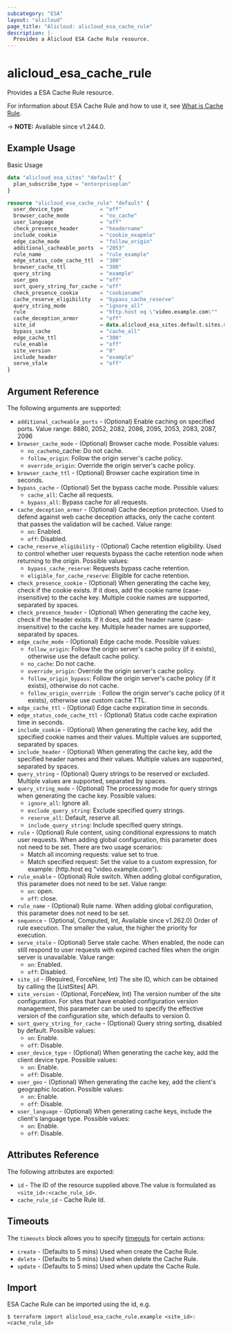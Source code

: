 ```yaml
---
subcategory: "ESA"
layout: "alicloud"
page_title: "Alicloud: alicloud_esa_cache_rule"
description: |-
  Provides a Alicloud ESA Cache Rule resource.
---
```


# alicloud_esa_cache_rule

Provides a ESA Cache Rule resource.



For information about ESA Cache Rule and how to use it, see [What is Cache Rule](https://next.api.alibabacloud.com/document/ESA/2024-09-10/CreateCacheRule).

-> **NOTE:** Available since v1.244.0.

## Example Usage

Basic Usage

```terraform
data "alicloud_esa_sites" "default" {
  plan_subscribe_type = "enterpriseplan"
}

resource "alicloud_esa_cache_rule" "default" {
  user_device_type            = "off"
  browser_cache_mode          = "no_cache"
  user_language               = "off"
  check_presence_header       = "headername"
  include_cookie              = "cookie_exapmle"
  edge_cache_mode             = "follow_origin"
  additional_cacheable_ports  = "2053"
  rule_name                   = "rule_example"
  edge_status_code_cache_ttl  = "300"
  browser_cache_ttl           = "300"
  query_string                = "example"
  user_geo                    = "off"
  sort_query_string_for_cache = "off"
  check_presence_cookie       = "cookiename"
  cache_reserve_eligibility   = "bypass_cache_reserve"
  query_string_mode           = "ignore_all"
  rule                        = "http.host eq \"video.example.com\""
  cache_deception_armor       = "off"
  site_id                     = data.alicloud_esa_sites.default.sites.0.id
  bypass_cache                = "cache_all"
  edge_cache_ttl              = "300"
  rule_enable                 = "off"
  site_version                = "0"
  include_header              = "example"
  serve_stale                 = "off"
}
```

## Argument Reference

The following arguments are supported:
* `additional_cacheable_ports` - (Optional) Enable caching on specified ports. Value range: 8880, 2052, 2082, 2086, 2095, 2053, 2083, 2087, 2096
* `browser_cache_mode` - (Optional) Browser cache mode. Possible values:
  - `no_cache`no_cache: Do not cache.
  - `follow_origin`: Follow the origin server's cache policy.
  - `override_origin`: Override the origin server's cache policy.
* `browser_cache_ttl` - (Optional) Browser cache expiration time in seconds.
* `bypass_cache` - (Optional) Set the bypass cache mode. Possible values:
  - `cache_all`: Cache all requests.
  - `bypass_all`: Bypass cache for all requests.
* `cache_deception_armor` - (Optional) Cache deception protection. Used to defend against web cache deception attacks, only the cache content that passes the validation will be cached. Value range:
  - `on`: Enabled.
  - `off`: Disabled.
* `cache_reserve_eligibility` - (Optional) Cache retention eligibility. Used to control whether user requests bypass the cache retention node when returning to the origin. Possible values:
  - `bypass_cache_reserve`: Requests bypass cache retention.
  - `eligible_for_cache_reserve`: Eligible for cache retention.
* `check_presence_cookie` - (Optional) When generating the cache key, check if the cookie exists. If it does, add the cookie name (case-insensitive) to the cache key. Multiple cookie names are supported, separated by spaces.
* `check_presence_header` - (Optional) When generating the cache key, check if the header exists. If it does, add the header name (case-insensitive) to the cache key. Multiple header names are supported, separated by spaces.
* `edge_cache_mode` - (Optional) Edge cache mode. Possible values:
  - `follow_origin`: Follow the origin server's cache policy (if it exists), otherwise use the default cache policy.
  - `no_cache`: Do not cache.
  - `override_origin`: Override the origin server's cache policy.
  - `follow_origin_bypass`: Follow the origin server's cache policy (if it exists), otherwise do not cache.
  - `follow_origin_override `: Follow the origin server's cache policy (if it exists), otherwise use custom cache TTL.
* `edge_cache_ttl` - (Optional) Edge cache expiration time in seconds.
* `edge_status_code_cache_ttl` - (Optional) Status code cache expiration time in seconds.
* `include_cookie` - (Optional) When generating the cache key, add the specified cookie names and their values. Multiple values are supported, separated by spaces.
* `include_header` - (Optional) When generating the cache key, add the specified header names and their values. Multiple values are supported, separated by spaces.
* `query_string` - (Optional) Query strings to be reserved or excluded. Multiple values are supported, separated by spaces.
* `query_string_mode` - (Optional) The processing mode for query strings when generating the cache key. Possible values:
  - `ignore_all`: Ignore all.
  - `exclude_query_string`: Exclude specified query strings.
  - `reserve_all`: Default, reserve all.
  - `include_query_string`: Include specified query strings.
* `rule` - (Optional) Rule content, using conditional expressions to match user requests. When adding global configuration, this parameter does not need to be set. There are two usage scenarios:
  - Match all incoming requests: value set to true.
  - Match specified request: Set the value to a custom expression, for example: (http.host eq \"video.example.com\").
* `rule_enable` - (Optional) Rule switch. When adding global configuration, this parameter does not need to be set. Value range:
  - `on`: open.
  - `off`: close.
* `rule_name` - (Optional) Rule name. When adding global configuration, this parameter does not need to be set.
* `sequence` - (Optional, Computed, Int, Available since v1.262.0) Order of rule execution. The smaller the value, the higher the priority for execution.
* `serve_stale` - (Optional) Serve stale cache. When enabled, the node can still respond to user requests with expired cached files when the origin server is unavailable. Value range:
  - `on`: Enabled.
  - `off`: Disabled.
* `site_id` - (Required, ForceNew, Int) The site ID, which can be obtained by calling the [ListSites] API.
* `site_version` - (Optional, ForceNew, Int) The version number of the site configuration. For sites that have enabled configuration version management, this parameter can be used to specify the effective version of the configuration site, which defaults to version 0.
* `sort_query_string_for_cache` - (Optional) Query string sorting, disabled by default. Possible values:
  - `on`: Enable.
  - `off`: Disable.
* `user_device_type` - (Optional) When generating the cache key, add the client device type. Possible values:
  - `on`: Enable.
  - `off`: Disable.
* `user_geo` - (Optional) When generating the cache key, add the client's geographic location. Possible values:
  - `on`: Enable.
  - `off`: Disable.
* `user_language` - (Optional) When generating cache keys, include the client's language type. Possible values:
  - `on`: Enable.
  - `off`: Disable.

## Attributes Reference

The following attributes are exported:
* `id` - The ID of the resource supplied above.The value is formulated as `<site_id>:<cache_rule_id>`.
* `cache_rule_id` - Cache Rule Id.

## Timeouts

The `timeouts` block allows you to specify [timeouts](https://developer.hashicorp.com/terraform/language/resources/syntax#operation-timeouts) for certain actions:
* `create` - (Defaults to 5 mins) Used when create the Cache Rule.
* `delete` - (Defaults to 5 mins) Used when delete the Cache Rule.
* `update` - (Defaults to 5 mins) Used when update the Cache Rule.

## Import

ESA Cache Rule can be imported using the id, e.g.

```shell
$ terraform import alicloud_esa_cache_rule.example <site_id>:<cache_rule_id>
```